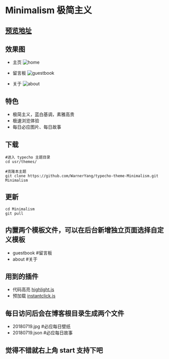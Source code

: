 
#  Minimalism 极简主义

## [预览地址](http://blog.yanghuaqiang.com)

## 效果图
- 主页
![home](https://github.com/WarnerYang/typecho-theme-Minimalism/blob/master/img/20180711111518.png)


- 留言板
![guestbook](https://github.com/WarnerYang/typecho-theme-Minimalism/blob/master/img/20180711151247.png)

- 关于
![about](https://github.com/WarnerYang/typecho-theme-Minimalism/blob/master/img/20180711154545.png)

## 特色
- 极简主义，蓝白基调，素雅高贵
- 极速浏览体验
- 每日必应图片、每日故事

## 下载

```
#进入 typecho 主题目录
cd usr/themes/

#克隆本主题
git clone https://github.com/WarnerYang/typecho-theme-Minimalism.git Minimalism

```
## 更新
```
cd Minimalism 
git pull
```


## 内置两个模板文件，可以在后台新增独立页面选择自定义模板
- guestbook #留言板
- about     #关于

## 用到的插件
- 代码高亮 [highlight.js](https://highlightjs.org/) 
- 预加载 [instantclick.js](http://instantclick.io/)

## 每日访问后会在博客根目录生成两个文件
- 20180719.jpg  #必应每日壁纸
- 20180719.json #必应每日故事

## 觉得不错就右上角  start 支持下吧
